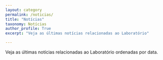 ```yaml
---
layout: category
permalink: /noticias/
title: "Notícias"
taxonomy: Notícias
author_profile: True
excerpt: "Veja as últimas notícias relacionadas ao Laboratório"

---
```


Veja as últimas notícias relacionadas ao Laboratório ordenadas por data.
